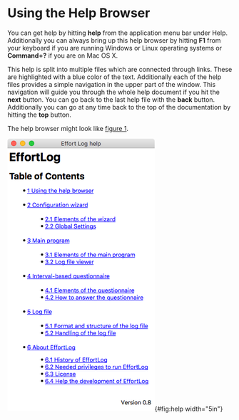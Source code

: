 <!--
  Copyright (c) 2015-2022 by IT Center, RWTH Aachen University

  This file is part of EffortLog, a tool for collecting software
  development effort.

  EffortLog is free software: you can redistribute it and/or modify
  it under the terms of the GNU General Public License as published by
  the Free Software Foundation, either version 3 of the License, or
  (at your option) any later version.

  EffortLog is distributed in the hope that it will be useful,
  but WITHOUT ANY WARRANTY; without even the implied warranty of
  MERCHANTABILITY or FITNESS FOR A PARTICULAR PURPOSE.  See the
  GNU General Public License for more details.

  You should have received a copy of the GNU General Public License
  along with EffortLog.  If not, see <http://www.gnu.org/licenses/>.
-->

# Using the Help Browser

You can get help by hitting **help** from the application menu bar under
Help. Additionally you can always bring up this help browser by hitting
**F1** from your keyboard if you are running Windows or Linux operating
systems or **Command+?** if you are on Mac OS X.

This help is split into multiple files which are connected through
links. These are highlighted with a blue color of the text. Additionally
each of the help files provides a simple navigation in the upper part of
the window. This navigation will guide you through the whole help
document if you hit the **next** button. You can go back to the last
help file with the **back** button. Additionally you can go at any time
back to the top of the documentation by hitting the **top** button.

The help browser might look like [figure 1](#help).

![The help window.](images/help.png){#fig:help width="5in"}
